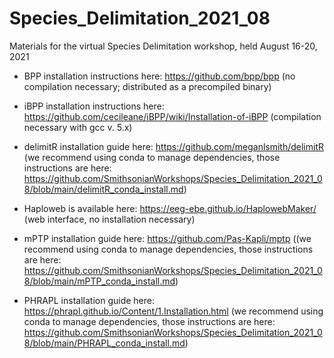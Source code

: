 # Species_Delimitation_2021_08
Materials for the virtual Species Delimitation workshop, held August 16-20, 2021

* BPP installation instructions here: https://github.com/bpp/bpp (no compilation necessary; distributed as a precompiled binary)

* iBPP installation instructions here: https://github.com/cecileane/iBPP/wiki/Installation-of-iBPP (compilation necessary with gcc v. 5.x)

* delimitR installation guide here: https://github.com/meganlsmith/delimitR (we recommend using conda to manage dependencies, those instructions are here: https://github.com/SmithsonianWorkshops/Species_Delimitation_2021_08/blob/main/delimitR_conda_install.md)

* Haploweb is available here: https://eeg-ebe.github.io/HaplowebMaker/ (web interface, no installation necessary)

* mPTP installation guide here: https://github.com/Pas-Kapli/mptp ((we recommend using conda to manage dependencies, those instructions are here: https://github.com/SmithsonianWorkshops/Species_Delimitation_2021_08/blob/main/mPTP_conda_install.md)

* PHRAPL installation guide here: https://phrapl.github.io/Content/1.Installation.html (we recommend using conda to manage dependencies, those instructions are here: https://github.com/SmithsonianWorkshops/Species_Delimitation_2021_08/blob/main/PHRAPL_conda_install.md)

